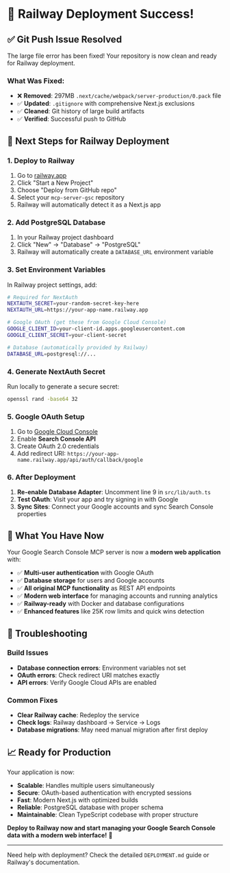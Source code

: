 # 🎉 Railway Deployment Success!

## ✅ Git Push Issue Resolved

The large file error has been fixed! Your repository is now clean and ready for Railway deployment.

### What Was Fixed:
- ❌ **Removed**: 297MB `.next/cache/webpack/server-production/0.pack` file
- ✅ **Updated**: `.gitignore` with comprehensive Next.js exclusions
- ✅ **Cleaned**: Git history of large build artifacts
- ✅ **Verified**: Successful push to GitHub

## 🚀 Next Steps for Railway Deployment

### 1. **Deploy to Railway**
1. Go to [railway.app](https://railway.app)
2. Click "Start a New Project"
3. Choose "Deploy from GitHub repo"
4. Select your `mcp-server-gsc` repository
5. Railway will automatically detect it as a Next.js app

### 2. **Add PostgreSQL Database**
1. In your Railway project dashboard
2. Click "New" → "Database" → "PostgreSQL"
3. Railway will automatically create a `DATABASE_URL` environment variable

### 3. **Set Environment Variables**
In Railway project settings, add:

```bash
# Required for NextAuth
NEXTAUTH_SECRET=your-random-secret-key-here
NEXTAUTH_URL=https://your-app-name.railway.app

# Google OAuth (get these from Google Cloud Console)
GOOGLE_CLIENT_ID=your-client-id.apps.googleusercontent.com
GOOGLE_CLIENT_SECRET=your-client-secret

# Database (automatically provided by Railway)
DATABASE_URL=postgresql://...
```

### 4. **Generate NextAuth Secret**
Run locally to generate a secure secret:
```bash
openssl rand -base64 32
```

### 5. **Google OAuth Setup**
1. Go to [Google Cloud Console](https://console.cloud.google.com/)
2. Enable **Search Console API**
3. Create OAuth 2.0 credentials
4. Add redirect URI: `https://your-app-name.railway.app/api/auth/callback/google`

### 6. **After Deployment**
1. **Re-enable Database Adapter**: Uncomment line 9 in `src/lib/auth.ts`
2. **Test OAuth**: Visit your app and try signing in with Google
3. **Sync Sites**: Connect your Google accounts and sync Search Console properties

## 🎯 What You Have Now

Your Google Search Console MCP server is now a **modern web application** with:

- ✅ **Multi-user authentication** with Google OAuth
- ✅ **Database storage** for users and Google accounts  
- ✅ **All original MCP functionality** as REST API endpoints
- ✅ **Modern web interface** for managing accounts and running analytics
- ✅ **Railway-ready** with Docker and database configurations
- ✅ **Enhanced features** like 25K row limits and quick wins detection

## 🔧 Troubleshooting

### Build Issues
- **Database connection errors**: Environment variables not set
- **OAuth errors**: Check redirect URI matches exactly
- **API errors**: Verify Google Cloud APIs are enabled

### Common Fixes
- **Clear Railway cache**: Redeploy the service
- **Check logs**: Railway dashboard → Service → Logs
- **Database migrations**: May need manual migration after first deploy

## 📈 Ready for Production

Your application is now:
- **Scalable**: Handles multiple users simultaneously
- **Secure**: OAuth-based authentication with encrypted sessions
- **Fast**: Modern Next.js with optimized builds
- **Reliable**: PostgreSQL database with proper schema
- **Maintainable**: Clean TypeScript codebase with proper structure

**Deploy to Railway now and start managing your Google Search Console data with a modern web interface!** 🚀

---

Need help with deployment? Check the detailed `DEPLOYMENT.md` guide or Railway's documentation.
